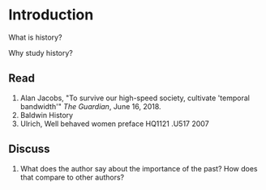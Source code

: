 # Introduction

What is history? 

Why study history?

## Read

1. Alan Jacobs, "To survive our high-speed society, cultivate 'temporal bandwidth'" *The Guardian*, June 16, 2018. 
2. Baldwin History
3. Ulrich, Well behaved women preface HQ1121 .U517 2007 

## Discuss

1. What does the author say about the importance of the past? How does that compare to other authors?
